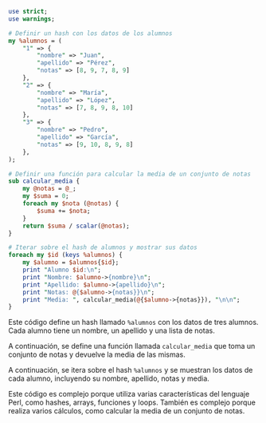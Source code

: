 ```perl
use strict;
use warnings;

# Definir un hash con los datos de los alumnos
my %alumnos = (
    "1" => {
        "nombre" => "Juan",
        "apellido" => "Pérez",
        "notas" => [8, 9, 7, 8, 9]
    },
    "2" => {
        "nombre" => "María",
        "apellido" => "López",
        "notas" => [7, 8, 9, 8, 10]
    },
    "3" => {
        "nombre" => "Pedro",
        "apellido" => "García",
        "notas" => [9, 10, 8, 9, 8]
    },
);

# Definir una función para calcular la media de un conjunto de notas
sub calcular_media {
    my @notas = @_;
    my $suma = 0;
    foreach my $nota (@notas) {
        $suma += $nota;
    }
    return $suma / scalar(@notas);
}

# Iterar sobre el hash de alumnos y mostrar sus datos
foreach my $id (keys %alumnos) {
    my $alumno = $alumnos{$id};
    print "Alumno $id:\n";
    print "Nombre: $alumno->{nombre}\n";
    print "Apellido: $alumno->{apellido}\n";
    print "Notas: @{$alumno->{notas}}\n";
    print "Media: ", calcular_media(@{$alumno->{notas}}), "\n\n";
}
```

Este código define un hash llamado `%alumnos` con los datos de tres alumnos. Cada alumno tiene un nombre, un apellido y una lista de notas.

A continuación, se define una función llamada `calcular_media` que toma un conjunto de notas y devuelve la media de las mismas.

A continuación, se itera sobre el hash `%alumnos` y se muestran los datos de cada alumno, incluyendo su nombre, apellido, notas y media.

Este código es complejo porque utiliza varias características del lenguaje Perl, como hashes, arrays, funciones y loops. También es complejo porque realiza varios cálculos, como calcular la media de un conjunto de notas.